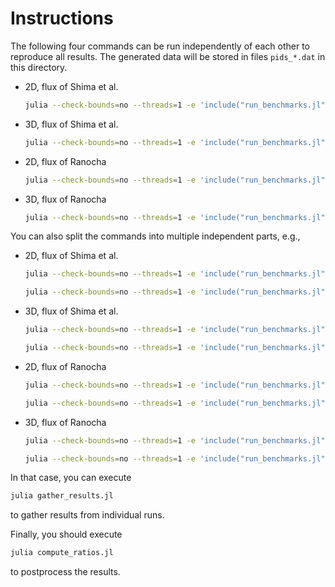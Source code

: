 # Instructions

The following four commands can be run independently of each other to reproduce
all results. The generated data will be stored in files `pids_*.dat` in this
directory.

- 2D, flux of Shima et al.
  ```bash
  julia --check-bounds=no --threads=1 -e 'include("run_benchmarks.jl"); run_benchmarks(polydegs, 2, flux_shima_etal_turbo, flux_shima_etal)'
  ```
- 3D, flux of Shima et al.
  ```bash
  julia --check-bounds=no --threads=1 -e 'include("run_benchmarks.jl"); run_benchmarks(polydegs, 3, flux_shima_etal_turbo, flux_shima_etal)'
  ```
- 2D, flux of Ranocha
  ```bash
  julia --check-bounds=no --threads=1 -e 'include("run_benchmarks.jl"); run_benchmarks(polydegs, 2, flux_ranocha_turbo, flux_ranocha)'
  ```
- 3D, flux of Ranocha
  ```bash
  julia --check-bounds=no --threads=1 -e 'include("run_benchmarks.jl"); run_benchmarks(polydegs, 3, flux_ranocha_turbo, flux_ranocha)'
  ```


You can also split the commands into multiple independent parts, e.g.,

- 2D, flux of Shima et al.
  ```bash
  julia --check-bounds=no --threads=1 -e 'include("run_benchmarks.jl"); run_benchmarks(3:13, 2, flux_shima_etal_turbo, flux_shima_etal)'
  ```
  ```bash
  julia --check-bounds=no --threads=1 -e 'include("run_benchmarks.jl"); run_benchmarks(14:15, 2, flux_shima_etal_turbo, flux_shima_etal)'
  ```
- 3D, flux of Shima et al.
  ```bash
  julia --check-bounds=no --threads=1 -e 'include("run_benchmarks.jl"); run_benchmarks(3:13, 3, flux_shima_etal_turbo, flux_shima_etal)'
  ```
  ```bash
  julia --check-bounds=no --threads=1 -e 'include("run_benchmarks.jl"); run_benchmarks(14:15, 3, flux_shima_etal_turbo, flux_shima_etal)'
  ```
- 2D, flux of Ranocha
  ```bash
  julia --check-bounds=no --threads=1 -e 'include("run_benchmarks.jl"); run_benchmarks(3:13, 2, flux_ranocha_turbo, flux_ranocha)'
  ```
  ```bash
  julia --check-bounds=no --threads=1 -e 'include("run_benchmarks.jl"); run_benchmarks(14:15, 2, flux_ranocha_turbo, flux_ranocha)'
  ```
- 3D, flux of Ranocha
  ```bash
  julia --check-bounds=no --threads=1 -e 'include("run_benchmarks.jl"); run_benchmarks(3:13, 3, flux_ranocha_turbo, flux_ranocha)'
  ```
  ```bash
  julia --check-bounds=no --threads=1 -e 'include("run_benchmarks.jl"); run_benchmarks(14:15, 3, flux_ranocha_turbo, flux_ranocha)'
  ```

In that case, you can execute
```bash
julia gather_results.jl
```
to gather results from individual runs.


Finally, you should execute
```bash
julia compute_ratios.jl
```
to postprocess the results.
